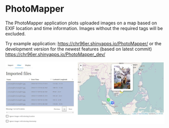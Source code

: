 # PhotoMapper

The PhotoMapper application plots uploaded images on a map based on EXIF location and time information. Images without the required tags will be excluded.

Try example application: https://chr96er.shinyapps.io/PhotoMapper/
or the development version for the newest features (based on latest commit) 
https://chr96er.shinyapps.io/PhotoMapper_dev/

![alt tag](https://raw.githubusercontent.com/Chr96er/PhotoMapper/master/inst/application/www/images/README.jpg)

